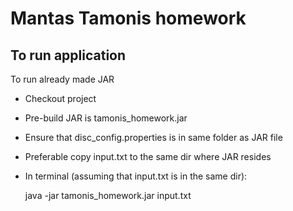 # Mantas Tamonis homework

## To run application
To run already made JAR
* Checkout project
* Pre-build JAR is tamonis_homework.jar
* Ensure that disc_config.properties is in same folder as JAR file
* Preferable copy input.txt to the same dir where JAR resides
* In terminal (assuming that input.txt is in the same dir):

    java -jar tamonis_homework.jar input.txt

